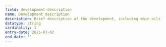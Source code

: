 ```yaml
---
field: development-description
name: Development description
description: Brief description of the development, including main oils, gases, and machinery
datatype: string
cardinality: 1
entry-date: 2025-07-02
end-date: ''
---
```

